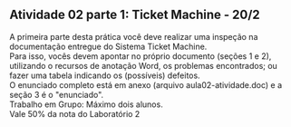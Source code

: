 Atividade 02 parte 1: Ticket Machine - 20/2
---
A primeira parte desta prática você deve realizar uma inspeção na documentação entregue do Sistema Ticket Machine.  
Para isso, vocês devem apontar no próprio documento (seções 1 e 2), utilizando o recursos de anotação Word, os problemas encontrados; ou fazer uma tabela indicando os (possíveis) defeitos.  
O enunciado completo está em anexo (arquivo aula02-atividade.doc) e a seção 3 é o "enunciado".  
Trabalho em Grupo: Máximo dois alunos.  
Vale 50% da nota do Laboratório 2